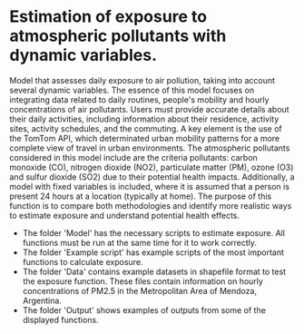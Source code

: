 # Estimation of exposure to atmospheric pollutants with dynamic variables.
Model that assesses daily exposure to air pollution, taking into account several dynamic variables. The essence of this model focuses on integrating data related to daily routines, people's mobility and hourly concentrations of air pollutants. 
Users must provide accurate details about their daily activities, including information about their residence, activity sites, activity schedules, and the commuting. A key element is the use of the TomTom API, which determinated urban mobility 
patterns for a more complete view of travel in urban environments. The atmospheric pollutants considered in this model include are the criteria pollutants: carbon monoxide (CO), nitrogen dioxide (NO2), particulate matter (PM), ozone (O3) and 
sulfur dioxide (SO2) due to their potential health impacts. Additionally, a model with fixed variables is included, where it is assumed that a person is present 24 hours at a location (typically at home). The purpose of this function is to compare 
both methodologies and identify more realistic ways to estimate exposure and understand potential health effects.

- The folder 'Model' has the necessary scripts to estimate exposure. All functions must be run at the same time for it to work correctly.
- The folder 'Example script' has example scripts of the most important functions to calculate exposure.
- The folder 'Data' contains example datasets in shapefile format to test the exposure function. These files contain information on hourly concentrations of PM2.5 in the Metropolitan Area of Mendoza, Argentina.
- The folder 'Output' shows examples of outputs from some of the displayed functions.
